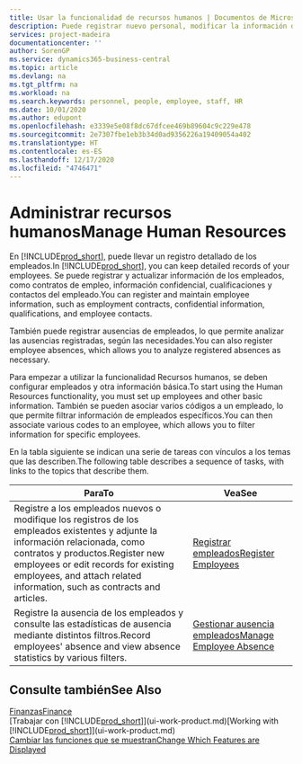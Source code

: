```yaml
---
title: Usar la funcionalidad de recursos humanos | Documentos de Microsoft
description: Puede registrar nuevo personal, modificar la información del personal existente y registrar y analizar las ausencias.
services: project-madeira
documentationcenter: ''
author: SorenGP
ms.service: dynamics365-business-central
ms.topic: article
ms.devlang: na
ms.tgt_pltfrm: na
ms.workload: na
ms.search.keywords: personnel, people, employee, staff, HR
ms.date: 10/01/2020
ms.author: edupont
ms.openlocfilehash: e3339e5e08f8dc67dfcee469b89604c9c229e478
ms.sourcegitcommit: 2e7307fbe1eb3b34d0ad9356226a19409054a402
ms.translationtype: HT
ms.contentlocale: es-ES
ms.lasthandoff: 12/17/2020
ms.locfileid: "4746471"
---
```

# <a name="manage-human-resources"></a><span data-ttu-id="3b358-103">Administrar recursos humanos</span><span class="sxs-lookup"><span data-stu-id="3b358-103">Manage Human Resources</span></span>
<span data-ttu-id="3b358-104">En [!INCLUDE[prod_short](includes/prod_short.md)], puede llevar un registro detallado de los empleados.</span><span class="sxs-lookup"><span data-stu-id="3b358-104">In [!INCLUDE[prod_short](includes/prod_short.md)], you can keep detailed records of your employees.</span></span> <span data-ttu-id="3b358-105">Se puede registrar y actualizar información de los empleados, como contratos de empleo, información confidencial, cualificaciones y contactos del empleado.</span><span class="sxs-lookup"><span data-stu-id="3b358-105">You can register and maintain employee information, such as employment contracts, confidential information, qualifications, and employee contacts.</span></span>

<span data-ttu-id="3b358-106">También puede registrar ausencias de empleados, lo que permite analizar las ausencias registradas, según las necesidades.</span><span class="sxs-lookup"><span data-stu-id="3b358-106">You can also register employee absences, which allows you to analyze registered absences as necessary.</span></span>

<span data-ttu-id="3b358-107">Para empezar a utilizar la funcionalidad Recursos humanos, se deben configurar empleados y otra información básica.</span><span class="sxs-lookup"><span data-stu-id="3b358-107">To start using the Human Resources functionality, you must set up employees and other basic information.</span></span> <span data-ttu-id="3b358-108">También se pueden asociar varios códigos a un empleado, lo que permite filtrar información de empleados específicos.</span><span class="sxs-lookup"><span data-stu-id="3b358-108">You can then associate various codes to an employee, which allows you to filter information for specific employees.</span></span>

<span data-ttu-id="3b358-109">En la tabla siguiente se indican una serie de tareas con vínculos a los temas que las describen.</span><span class="sxs-lookup"><span data-stu-id="3b358-109">The following table describes a sequence of tasks, with links to the topics that describe them.</span></span>

| <span data-ttu-id="3b358-110">Para</span><span class="sxs-lookup"><span data-stu-id="3b358-110">To</span></span> | <span data-ttu-id="3b358-111">Vea</span><span class="sxs-lookup"><span data-stu-id="3b358-111">See</span></span> |
| --- | --- |
| <span data-ttu-id="3b358-112">Registre a los empleados nuevos o modifique los registros de los empleados existentes y adjunte la información relacionada, como contratos y productos.</span><span class="sxs-lookup"><span data-stu-id="3b358-112">Register new employees or edit records for existing employees, and attach related information, such as contracts and articles.</span></span> |[<span data-ttu-id="3b358-113">Registrar empleados</span><span class="sxs-lookup"><span data-stu-id="3b358-113">Register Employees</span></span>](hr-how-register-employees.md) |
| <span data-ttu-id="3b358-114">Registre la ausencia de los empleados y consulte las estadísticas de ausencia mediante distintos filtros.</span><span class="sxs-lookup"><span data-stu-id="3b358-114">Record employees' absence and view absence statistics by various filters.</span></span> |[<span data-ttu-id="3b358-115">Gestionar ausencia empleados</span><span class="sxs-lookup"><span data-stu-id="3b358-115">Manage Employee Absence</span></span>](hr-how-manage-absence.md) |

## <a name="see-also"></a><span data-ttu-id="3b358-116">Consulte también</span><span class="sxs-lookup"><span data-stu-id="3b358-116">See Also</span></span>
[<span data-ttu-id="3b358-117">Finanzas</span><span class="sxs-lookup"><span data-stu-id="3b358-117">Finance</span></span>](finance.md)  
<span data-ttu-id="3b358-118">[Trabajar con [!INCLUDE[prod_short](includes/prod_short.md)]](ui-work-product.md)</span><span class="sxs-lookup"><span data-stu-id="3b358-118">[Working with [!INCLUDE[prod_short](includes/prod_short.md)]](ui-work-product.md)</span></span>  
[<span data-ttu-id="3b358-119">Cambiar las funciones que se muestran</span><span class="sxs-lookup"><span data-stu-id="3b358-119">Change Which Features are Displayed</span></span>](ui-experiences.md)        
